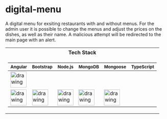 # digital-menu

A digital menu for exsiting restaurants with and without menus. For the admin
user it is possible to change the menus and adjust the prices on the dishes,
as well as their name. A malicious attempt will be redirected to the main page 
with an alert.

<table>
<tr><th>Tech Stack</th></tr>
<tr><td>

 <sub> Angular </sub> |  <sub> Bootstrap </sub> | <sub> Node.js </sub> | <sub> MongoDB </sub> | <sub> Mongoose </sub> |  <sub> TypeScript </sub> 
|--|--|--|--|--|--
<img src="https://github.com/nik-neg/digital-menu/blob//main/techstack_images/angular-icon.svg" alt="drawing" width="50"/> |
<img src="https://github.com/nik-neg/digital-menu/blob//main/techstack_images/bootstrap.svg" alt="drawing" width="50"/> | <img src="https://github.com/nik-neg/digital-menu/blob//main/techstack_images/nodejs.svg" alt="drawing" width="50"/> | <img src="https://github.com/nik-neg/digital-menu/blob//main/techstack_images/nodejs.svg" alt="drawing" width="50"/> | <img src="https://github.com/nik-neg/digital-menu/blob//main/techstack_images/mongoose.png" alt="drawing" width="50"/> | <img src="https://github.com/nik-neg/digital-menu/blob//main/techstack_images/typescript-icon.svg" alt="drawing" width="50"/>
</td></tr></table> 


 </table> 
